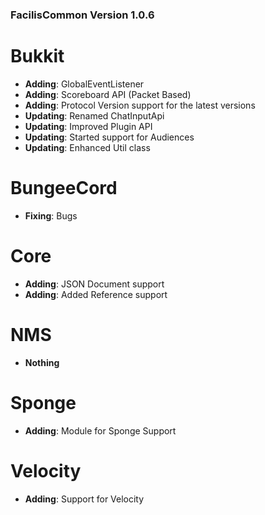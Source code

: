 ### FacilisCommon Version 1.0.6

# Bukkit

- **Adding**: GlobalEventListener
- **Adding**: Scoreboard API (Packet Based)
- **Adding**: Protocol Version support for the latest versions
- **Updating**: Renamed ChatInputApi
- **Updating**: Improved Plugin API
- **Updating**: Started support for Audiences
- **Updating**: Enhanced Util class

# BungeeCord

- **Fixing**: Bugs

# Core

- **Adding**: JSON Document support
- **Adding**: Added Reference support

# NMS

- **Nothing**

# Sponge

- **Adding**: Module for Sponge Support

# Velocity

- **Adding**: Support for Velocity